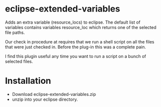 eclipse-extended-variables
==========================

Adds an extra variable (resource_locs) to eclipse.
The default list of variables contains variables resource_loc which returns one of the selected file paths. 

Our check in procedure at requires that we run a shell script on all the files that were just checked in.  Before the plug-in this was a complete pain.

I find this plugin useful any time you want to run a script on a bunch of selected files.

Installation
===========================

* Download eclipse-extended-variables.zip 
* unzip into your eclipse directory.


